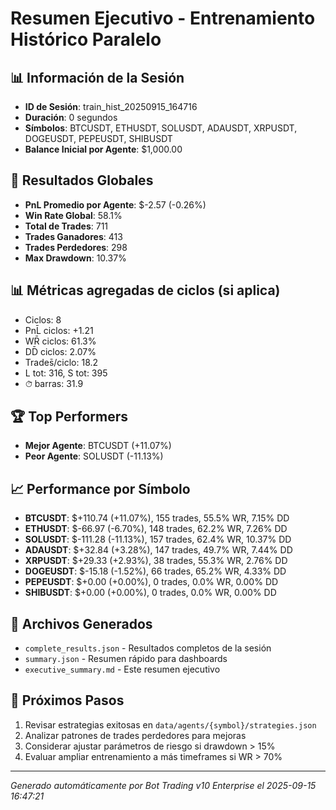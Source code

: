 # Resumen Ejecutivo - Entrenamiento Histórico Paralelo

## 📊 Información de la Sesión
- **ID de Sesión**: train_hist_20250915_164716
- **Duración**: 0 segundos
- **Símbolos**: BTCUSDT, ETHUSDT, SOLUSDT, ADAUSDT, XRPUSDT, DOGEUSDT, PEPEUSDT, SHIBUSDT
- **Balance Inicial por Agente**: $1,000.00

## 🎯 Resultados Globales
- **PnL Promedio por Agente**: $-2.57 (-0.26%)
- **Win Rate Global**: 58.1%
- **Total de Trades**: 711
- **Trades Ganadores**: 413
- **Trades Perdedores**: 298
- **Max Drawdown**: 10.37%

## 📊 Métricas agregadas de ciclos (si aplica)
- Ciclos: 8
- PnL̄ ciclos: +1.21
- WR̄ ciclos: 61.3%
- DD̄ ciclos: 2.07%
- Trades̄/ciclo: 18.2
- L tot: 316, S tot: 395
- ⏱̄ barras: 31.9


## 🏆 Top Performers
- **Mejor Agente**: BTCUSDT (+11.07%)
- **Peor Agente**: SOLUSDT (-11.13%)

## 📈 Performance por Símbolo
- **BTCUSDT**: $+110.74 (+11.07%), 155 trades, 55.5% WR, 7.15% DD
- **ETHUSDT**: $-66.97 (-6.70%), 148 trades, 62.2% WR, 7.26% DD
- **SOLUSDT**: $-111.28 (-11.13%), 157 trades, 62.4% WR, 10.37% DD
- **ADAUSDT**: $+32.84 (+3.28%), 147 trades, 49.7% WR, 7.44% DD
- **XRPUSDT**: $+29.33 (+2.93%), 38 trades, 55.3% WR, 2.76% DD
- **DOGEUSDT**: $-15.18 (-1.52%), 66 trades, 65.2% WR, 4.33% DD
- **PEPEUSDT**: $+0.00 (+0.00%), 0 trades, 0.0% WR, 0.00% DD
- **SHIBUSDT**: $+0.00 (+0.00%), 0 trades, 0.0% WR, 0.00% DD

## 📁 Archivos Generados
- `complete_results.json` - Resultados completos de la sesión
- `summary.json` - Resumen rápido para dashboards
- `executive_summary.md` - Este resumen ejecutivo

## 🎯 Próximos Pasos
1. Revisar estrategias exitosas en `data/agents/{symbol}/strategies.json`
2. Analizar patrones de trades perdedores para mejoras
3. Considerar ajustar parámetros de riesgo si drawdown > 15%
4. Evaluar ampliar entrenamiento a más timeframes si WR > 70%

---
*Generado automáticamente por Bot Trading v10 Enterprise el 2025-09-15 16:47:21*
